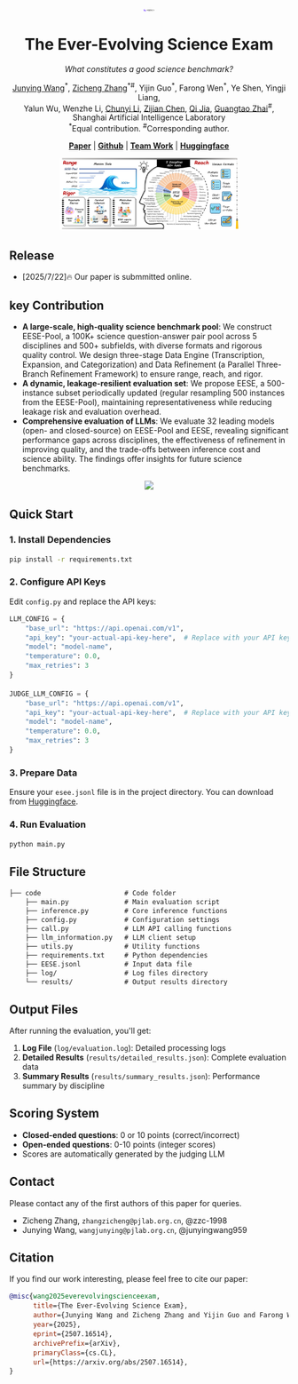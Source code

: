 <div align="center">  


 <div style="width: 20%; text-align: center; margin:auto;">
      <img style="width:20%" src="img/aibench.png">
  </div>
 <div>
  <h1>The Ever-Evolving Science Exam</h1>

_What constitutes a good science benchmark?_

  <div>
      <a href="https://github.com/junyingwang959" target="_blank">Junying Wang</a><sup>*</sup>,
      <a href="https://zzc-1998.github.io/" target="_blank">Zicheng Zhang</a><sup>*</sup><sup>#</sup>,
      <a>Yijin Guo</a><sup>*</sup>,
      <a>Farong Wen</a><sup>*</sup>,
      <a>Ye Shen</a>,
      <a>Yingji Liang</a>,
  </div>

<div>
      <a>Yalun Wu</a>,
      <a>Wenzhe Li</a>,
      <a href="https://github.com/lcysyzxdxc" target="_blank">Chunyi Li</a>,
      <a href="https://zijianchen98.github.io/" target="_blank">Zijian Chen</a>,
      <a href="https://jiaqisjtu.github.io/" target="_blank">Qi Jia</a>,
      <a href="https://ee.sjtu.edu.cn/en/FacultyDetail.aspx?id=24&infoid=153&flag=153" target="_blank">Guangtao Zhai</a><sup>#</sup>,
  </div>
  <div>
  Shanghai Artificial Intelligence Laboratory
  </div>   
<div>
<sup>*</sup>Equal contribution. <sup>#</sup>Corresponding author. 
   </div>
    
<a href="https://arxiv.org/pdf/2507.16514"><strong>Paper</strong></a>  |
<a href="https://github.com/aiben-ch/EESE"><strong>Github</strong></a>  |
<a href="https://aiben.ch/"><strong>Team Work</strong></a> |
<a href="https://huggingface.co/datasets/AIBench/EESE"><strong>Huggingface</strong></a> 

  
    
 <div style="width: 80%; text-align: center; margin:auto;">
      <img style="width:80%" src="img/3R.jpg">
  </div>
</div>
 
</div>

## Release
- [2025/7/22]🔥  Our paper is submmitted online.

## key Contribution
- **A large-scale, high-quality science benchmark pool**: We construct EESE-Pool, a 100K+ science question-answer pair pool across 5 disciplines and 500+ subfields, with diverse formats and rigorous quality control. We design three-stage Data Engine (Transcription, Expansion, and Categorization) and Data Refinement (a Parallel Three-Branch Refinement Framework) to ensure range, reach, and rigor.
- **A dynamic, leakage-resilient evaluation set**: We propose EESE, a 500-instance subset periodically updated (regular resampling 500 instances from the EESE-Pool), maintaining representativeness while reducing leakage risk and evaluation overhead.
- **Comprehensive evaluation of LLMs**: We evaluate 32 leading models (open- and closed-source) on EESE-Pool and EESE, revealing significant performance gaps across disciplines, the effectiveness of refinement in improving quality, and the trade-offs between inference cost and science ability. The findings offer insights for future science benchmarks.

<div></div>

<div style="width: 95%; text-align: center; margin:auto;">
      <img style="width:95%" src="img/performance_subplots_4.jpg">
  </div>

## Quick Start

### 1. Install Dependencies

```bash
pip install -r requirements.txt
```

### 2. Configure API Keys

Edit `config.py` and replace the API keys:

```python
LLM_CONFIG = {
    "base_url": "https://api.openai.com/v1",
    "api_key": "your-actual-api-key-here",  # Replace with your API key
    "model": "model-name",
    "temperature": 0.0,
    "max_retries": 3
}

JUDGE_LLM_CONFIG = {
    "base_url": "https://api.openai.com/v1", 
    "api_key": "your-actual-api-key-here",  # Replace with your API key
    "model": "model-name",
    "temperature": 0.0,
    "max_retries": 3
}
```

### 3. Prepare Data

Ensure your `esee.jsonl` file is in the project directory. You can download from [Huggingface](https://huggingface.co/datasets/AIBench/EESE).


### 4. Run Evaluation

```bash
python main.py
```

## File Structure

```
├── code                     # Code folder
    ├── main.py              # Main evaluation script
    ├── inference.py         # Core inference functions
    ├── config.py            # Configuration settings
    ├── call.py              # LLM API calling functions
    ├── llm_information.py   # LLM client setup
    ├── utils.py             # Utility functions
    ├── requirements.txt     # Python dependencies
    ├── EESE.jsonl           # Input data file
    ├── log/                 # Log files directory
    └── results/             # Output results directory
```


## Output Files

After running the evaluation, you'll get:

1. **Log File** (`log/evaluation.log`): Detailed processing logs
2. **Detailed Results** (`results/detailed_results.json`): Complete evaluation data
3. **Summary Results** (`results/summary_results.json`): Performance summary by discipline


## Scoring System

- **Closed-ended questions**: 0 or 10 points (correct/incorrect)
- **Open-ended questions**: 0-10 points (integer scores)
- Scores are automatically generated by the judging LLM



## Contact

Please contact any of the first authors of this paper for queries.

- Zicheng Zhang, `zhangzicheng@pjlab.org.cn`, @zzc-1998
- Junying Wang, `wangjunying@pjlab.org.cn`, @junyingwang959


## Citation

If you find our work interesting, please feel free to cite our paper:

```bibtex
@misc{wang2025everevolvingscienceexam,
      title={The Ever-Evolving Science Exam}, 
      author={Junying Wang and Zicheng Zhang and Yijin Guo and Farong Wen and Ye Shen and Yingji Liang and Yalun Wu and Wenzhe Li and Chunyi Li and Zijian Chen and Qi Jia and Guangtao Zhai},
      year={2025},
      eprint={2507.16514},
      archivePrefix={arXiv},
      primaryClass={cs.CL},
      url={https://arxiv.org/abs/2507.16514}, 
}
```
